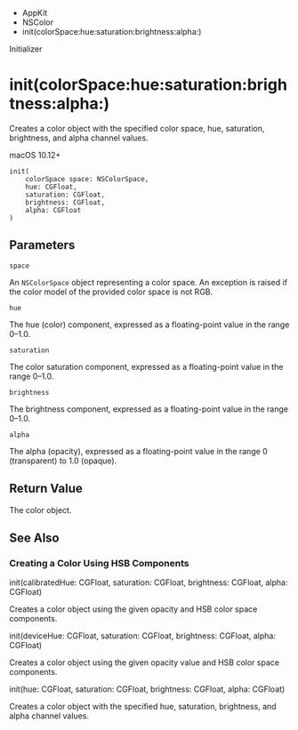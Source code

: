 

- AppKit
- NSColor
-  init(colorSpace:hue:saturation:brightness:alpha:) 

Initializer

# init(colorSpace:hue:saturation:brightness:alpha:)

Creates a color object with the specified color space, hue, saturation, brightness, and alpha channel values.

macOS 10.12+

``` source
init(
    colorSpace space: NSColorSpace,
    hue: CGFloat,
    saturation: CGFloat,
    brightness: CGFloat,
    alpha: CGFloat
)
```

## Parameters 

`space`  

An `NSColorSpace` object representing a color space. An exception is raised if the color model of the provided color space is not RGB.

`hue`  

The hue (color) component, expressed as a floating-point value in the range 0–1.0.

`saturation`  

The color saturation component, expressed as a floating-point value in the range 0–1.0.

`brightness`  

The brightness component, expressed as a floating-point value in the range 0–1.0.

`alpha`  

The alpha (opacity), expressed as a floating-point value in the range 0 (transparent) to 1.0 (opaque).

## Return Value

The color object.

## See Also

### Creating a Color Using HSB Components

init(calibratedHue: CGFloat, saturation: CGFloat, brightness: CGFloat, alpha: CGFloat)

Creates a color object using the given opacity and HSB color space components.

init(deviceHue: CGFloat, saturation: CGFloat, brightness: CGFloat, alpha: CGFloat)

Creates a color object using the given opacity value and HSB color space components.

init(hue: CGFloat, saturation: CGFloat, brightness: CGFloat, alpha: CGFloat)

Creates a color object with the specified hue, saturation, brightness, and alpha channel values.

